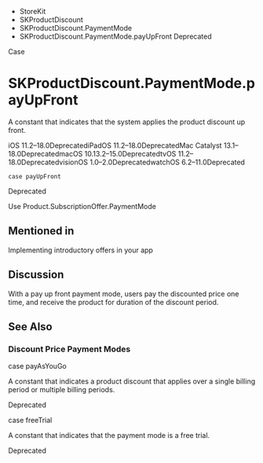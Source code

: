 

- StoreKit
- SKProductDiscount
- SKProductDiscount.PaymentMode
-  SKProductDiscount.PaymentMode.payUpFront Deprecated

Case

# SKProductDiscount.PaymentMode.payUpFront

A constant that indicates that the system applies the product discount up front.

iOS 11.2–18.0DeprecatediPadOS 11.2–18.0DeprecatedMac Catalyst 13.1–18.0DeprecatedmacOS 10.13.2–15.0DeprecatedtvOS 11.2–18.0DeprecatedvisionOS 1.0–2.0DeprecatedwatchOS 6.2–11.0Deprecated

``` source
case payUpFront
```

Deprecated

Use Product.SubscriptionOffer.PaymentMode

## Mentioned in 

Implementing introductory offers in your app

## Discussion

With a pay up front payment mode, users pay the discounted price one time, and receive the product for duration of the discount period.

## See Also

### Discount Price Payment Modes

case payAsYouGo

A constant that indicates a product discount that applies over a single billing period or multiple billing periods.

Deprecated

case freeTrial

A constant that indicates that the payment mode is a free trial.

Deprecated

